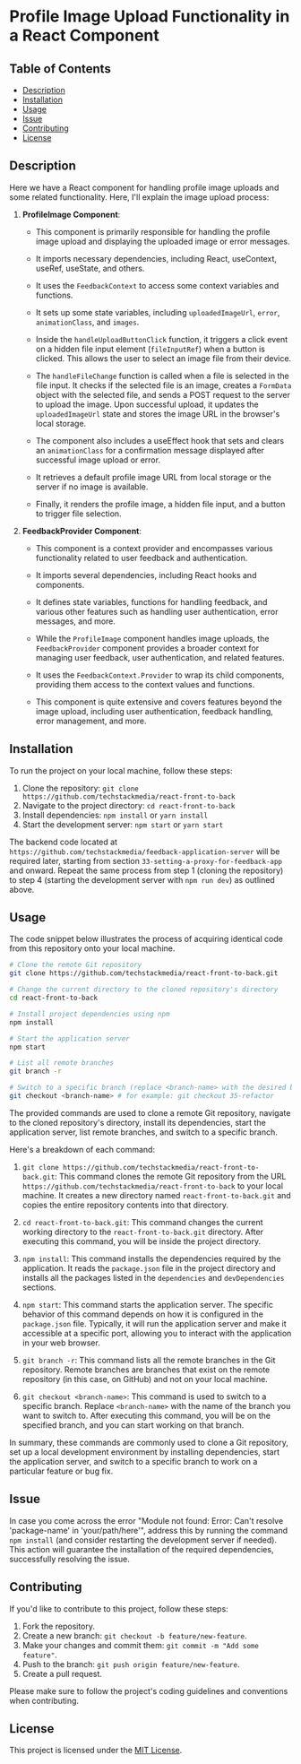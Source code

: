 # Profile Image Upload Functionality in a React Component

## Table of Contents

- [Description](#description)
- [Installation](#installation)
- [Usage](#usage)
- [Issue](#issue)
- [Contributing](#contributing)
- [License](#license)

## Description

Here we have a React component for handling profile image uploads and some related functionality. Here, I'll explain the image upload process:

1. **ProfileImage Component**:

   - This component is primarily responsible for handling the profile image upload and displaying the uploaded image or error messages.

   - It imports necessary dependencies, including React, useContext, useRef, useState, and others.

   - It uses the `FeedbackContext` to access some context variables and functions.

   - It sets up some state variables, including `uploadedImageUrl`, `error`, `animationClass`, and `images`.

   - Inside the `handleUploadButtonClick` function, it triggers a click event on a hidden file input element (`fileInputRef`) when a button is clicked. This allows the user to select an image file from their device.

   - The `handleFileChange` function is called when a file is selected in the file input. It checks if the selected file is an image, creates a `FormData` object with the selected file, and sends a POST request to the server to upload the image. Upon successful upload, it updates the `uploadedImageUrl` state and stores the image URL in the browser's local storage.

   - The component also includes a useEffect hook that sets and clears an `animationClass` for a confirmation message displayed after successful image upload or error.

   - It retrieves a default profile image URL from local storage or the server if no image is available.

   - Finally, it renders the profile image, a hidden file input, and a button to trigger file selection.

2. **FeedbackProvider Component**:

   - This component is a context provider and encompasses various functionality related to user feedback and authentication.

   - It imports several dependencies, including React hooks and components.

   - It defines state variables, functions for handling feedback, and various other features such as handling user authentication, error messages, and more.

   - While the `ProfileImage` component handles image uploads, the `FeedbackProvider` component provides a broader context for managing user feedback, user authentication, and related features.

   - It uses the `FeedbackContext.Provider` to wrap its child components, providing them access to the context values and functions.

   - This component is quite extensive and covers features beyond the image upload, including user authentication, feedback handling, error management, and more.

## Installation

To run the project on your local machine, follow these steps:

1. Clone the repository: `git clone https://github.com/techstackmedia/react-front-to-back`
2. Navigate to the project directory: `cd react-front-to-back`
3. Install dependencies: `npm install` or `yarn install`
4. Start the development server: `npm start` or `yarn start`

The backend code located at `https://github.com/techstackmedia/feedback-application-server` will be required later, starting from section `33-setting-a-proxy-for-feedback-app` and onward. Repeat the same process from step 1 (cloning the repository) to step 4 (starting the development server with `npm run dev`) as outlined above.

## Usage

The code snippet below illustrates the process of acquiring identical code from this repository onto your local machine.

```bash
# Clone the remote Git repository
git clone https://github.com/techstackmedia/react-front-to-back.git

# Change the current directory to the cloned repository's directory
cd react-front-to-back

# Install project dependencies using npm
npm install

# Start the application server
npm start

# List all remote branches
git branch -r

# Switch to a specific branch (replace <branch-name> with the desired branch name)
git checkout <branch-name> # for example: git checkout 35-refactor
```

The provided commands are used to clone a remote Git repository, navigate to the cloned repository's directory, install its dependencies, start the application server, list remote branches, and switch to a specific branch.

Here's a breakdown of each command:

1. `git clone https://github.com/techstackmedia/react-front-to-back.git`: This command clones the remote Git repository from the URL `https://github.com/techstackmedia/react-front-to-back` to your local machine. It creates a new directory named `react-front-to-back.git` and copies the entire repository contents into that directory.

2. `cd react-front-to-back.git`: This command changes the current working directory to the `react-front-to-back.git` directory. After executing this command, you will be inside the project directory.

3. `npm install`: This command installs the dependencies required by the application. It reads the `package.json` file in the project directory and installs all the packages listed in the `dependencies` and `devDependencies` sections.

4. `npm start`: This command starts the application server. The specific behavior of this command depends on how it is configured in the `package.json` file. Typically, it will run the application server and make it accessible at a specific port, allowing you to interact with the application in your web browser.

5. `git branch -r`: This command lists all the remote branches in the Git repository. Remote branches are branches that exist on the remote repository (in this case, on GitHub) and not on your local machine.

6. `git checkout <branch-name>`: This command is used to switch to a specific branch. Replace `<branch-name>` with the name of the branch you want to switch to. After executing this command, you will be on the specified branch, and you can start working on that branch.

In summary, these commands are commonly used to clone a Git repository, set up a local development environment by installing dependencies, start the application server, and switch to a specific branch to work on a particular feature or bug fix.

## Issue

In case you come across the error "Module not found: Error: Can't resolve 'package-name' in 'your/path/here'", address this by running the command `npm install` (and consider restarting the development server if needed). This action will guarantee the installation of the required dependencies, successfully resolving the issue.

## Contributing

If you'd like to contribute to this project, follow these steps:

1. Fork the repository.
2. Create a new branch: `git checkout -b feature/new-feature`.
3. Make your changes and commit them: `git commit -m "Add some feature"`.
4. Push to the branch: `git push origin feature/new-feature`.
5. Create a pull request.

Please make sure to follow the project's coding guidelines and conventions when contributing.

## License

This project is licensed under the [MIT License](https://opensource.org/licenses/MIT).
